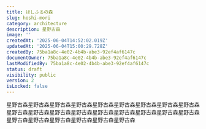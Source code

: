 ```yaml
---
title: ほしふるの森
slug: hoshi-mori
category: architecture
description: 星野古森
image: ''
createdAt: '2025-06-04T14:52:02.019Z'
updatedAt: '2025-06-04T15:00:29.728Z'
createdBy: 75ba1a8c-4e02-4b4b-abe3-92ef4af6147c
documentOwner: 75ba1a8c-4e02-4b4b-abe3-92ef4af6147c
lastModifiedBy: 75ba1a8c-4e02-4b4b-abe3-92ef4af6147c
status: draft
visibility: public
version: 2
isLocked: false
---
```

星野古森星野古森星野古森星野古森星野古森星野古森星野古森星野古森星野古森星野古森星野古森星野古森星野古森星野古森星野古森星野古森星野古森星野古森星野古森星野古森星野古森星野古森星野古森星野古森
